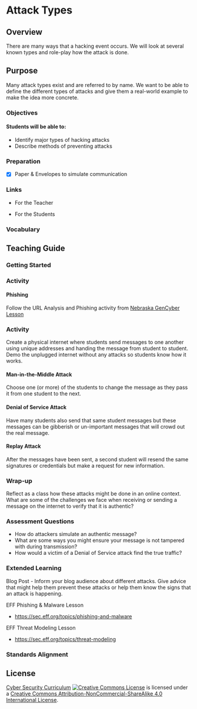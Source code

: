 # Attack Types

## Overview
There are many ways that a hacking event occurs.  We will look at several known types and role-play how the attack is done.

## Purpose
Many attack types exist and are referred to by name.  We want to be able to define the different types of attacks and give them a real-world example to make the idea more concrete.


### Objectives
#### Students will be able to:
- Identify major types of hacking attacks
- Describe methods of preventing attacks

### Preparation
- [x] Paper & Envelopes to simulate communication

### Links
- For the Teacher

- For the Students

### Vocabulary

## Teaching Guide
### Getting Started

### Activity
#### Phishing
Follow the URL Analysis and Phishing activity from [Nebraska GenCyber Lesson](https://github.com/DerekBabb/nebraska-gencyber/blob/master/teachers/phishing/README.md)

### Activity
Create a physical internet where students send messages to one another using unique addresses and handing the message from student to student. Demo the unplugged internet without any attacks so students know how it works.

#### Man-in-the-Middle Attack
Choose one (or more) of the students to change the message as they pass it from one student to the next.

#### Denial of Service Attack
Have many students also send that same student messages but these messages can be gibberish or un-important messages that will crowd out the real message.

#### Replay Attack
After the messages have been sent, a second student will resend the same signatures or credentials but make a request for new information.

### Wrap-up
Reflect as a class how these attacks might be done in an online context. What are some of the challenges we face when receiving or sending a message on the internet to verify that it is authentic?

### Assessment Questions
- How do attackers simulate an authentic message?
- What are some ways you might ensure your message is not tampered with during transmission?
- How would a victim of a Denial of Service attack find the true traffic?

### Extended Learning
Blog Post - Inform your blog audience about different attacks. Give advice that might help them prevent these attacks or help them know the signs that an attack is happening.

EFF Phishing & Malware Lesson
- https://sec.eff.org/topics/phishing-and-malware

EFF Threat Modeling Lesson 
- https://sec.eff.org/topics/threat-modeling
### Standards Alignment

## License
[Cyber Security Curriculum](https://github.com/DerekBabb/CyberSecurity) <a rel="license" href="http://creativecommons.org/licenses/by-nc-sa/4.0/"><img alt="Creative Commons License" style="border-width:0" src="https://i.creativecommons.org/l/by-nc-sa/4.0/88x31.png" /></a> is licensed under a <a rel="license" href="http://creativecommons.org/licenses/by-nc-sa/4.0/">Creative Commons Attribution-NonCommercial-ShareAlike 4.0 International License</a>.
